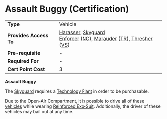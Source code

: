 # Assault Buggy (Certification)

|     |     |
| --- | --- |
| **Type** | Vehicle |
| **Provides Access To** | [Harasser](../vehicles/Harasser.md), [Skyguard](../vehicles/Harasser.md)  <br>[Enforcer](../vehicles/Harasser.md) ([NC](../vehicles/Harasser.md)), [Marauder](../vehicles/Harasser.md) ([TR](../vehicles/Harasser.md)), [Thresher](../vehicles/Harasser.md) ([VS](../vehicles/Harasser.md)) |
| **Pre-requisite** | -   |
| **Required For** | -   |
| **Cert Point Cost** | 3   |

**Assault Buggy**

The [Skyguard](../vehicles/Skyguard.md) requires a
[Technology Plant](../locations/Technology_Plant.md) in order to be purchasable.

Due to the Open-Air Compartment, it is possible to drive all of these
[vehicles](../vehicles/index.md) while wearing
[Reinforced Exo-Suit](../armor/Reinforced_Exo-Suit.md). Additionally, the driver
of these vehicles may bail out at any time.
